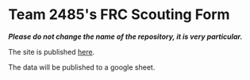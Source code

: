 # Team 2485's FRC Scouting Form

**_Please do not change the name of the repository, it is very particular._**

The site is published [here](https://team2485.github.io).

The data will be published to a google sheet.
